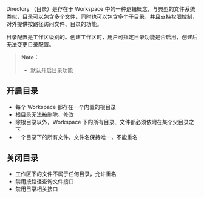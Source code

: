 Directory （目录）是存在于 Workspace 中的一种逻辑概念，与典型的文件系统类似，目录可以包含多个文件，同时也可以包含多个子目录，并且支持权限控制，对外提供按路径访问文件、目录的功能。

目录配置是工作区级别的。创建工作区时，用户可指定目录功能是否启用，创建后无法变更目录配置。

>  **Note：**
>
>  * 默认开启目录功能

## 开启目录 ##
 - 每个 Workspace 都存在一个内置的根目录
 - 根目录无法被删除、修改
 - 除根目录以外，Workspace 下的所有目录、文件都必须依附在某个父目录之下
 - 一个目录下的所有文件，文件名保持唯一，不能重名

## 关闭目录 ##

 - 工作区下的文件不属于任何目录，允许重名
 - 禁用按路径查询文件接口
 - 禁用目录相关接口

